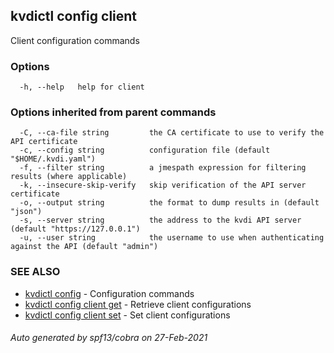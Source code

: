 ## kvdictl config client

Client configuration commands

### Options

```
  -h, --help   help for client
```

### Options inherited from parent commands

```
  -C, --ca-file string         the CA certificate to use to verify the API certificate
  -c, --config string          configuration file (default "$HOME/.kvdi.yaml")
  -f, --filter string          a jmespath expression for filtering results (where applicable)
  -k, --insecure-skip-verify   skip verification of the API server certificate
  -o, --output string          the format to dump results in (default "json")
  -s, --server string          the address to the kvdi API server (default "https://127.0.0.1")
  -u, --user string            the username to use when authenticating against the API (default "admin")
```

### SEE ALSO

* [kvdictl config](kvdictl_config.md)	 - Configuration commands
* [kvdictl config client get](kvdictl_config_client_get.md)	 - Retrieve client configurations
* [kvdictl config client set](kvdictl_config_client_set.md)	 - Set client configurations

###### Auto generated by spf13/cobra on 27-Feb-2021
